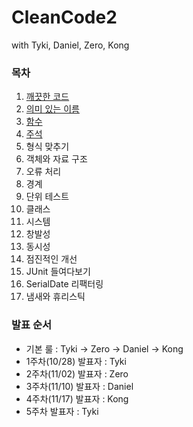 # CleanCode2
with Tyki, Daniel, Zero, Kong

### 목차
01. [깨끗한 코드](https://github.com/KEP-STUDY/CleanCode2/blob/master/chapter01/01.%20%EA%B9%A8%EB%81%97%ED%95%9C%20%EC%BD%94%EB%93%9C.md)
02. [의미 있는 이름](https://github.com/KEP-STUDY/CleanCode2/blob/master/chapter02/%EC%9D%98%EB%AF%B8%EC%9E%88%EB%8A%94%20%EC%9D%B4%EB%A6%84.md)
03. [함수](https://github.com/KEP-STUDY/CleanCode2/blob/master/chapter03/%EC%A0%9C%203%EC%9E%A5%20%ED%95%A8%EC%88%98.md)
04. [주석](https://github.com/KEP-STUDY/CleanCode2/blob/master/chapter04/README.md)
05. 형식 맞추기
06. 객체와 자료 구조
07. 오류 처리
08. 경계
09. 단위 테스트
10. 클래스
11. 시스템
12. 창발성
13. 동시성
14. 점진적인 개선
15. JUnit 들여다보기
16. SerialDate 리팩터링
17. 냄새와 휴리스틱

### 발표 순서
- 기본 룰 : Tyki -> Zero -> Daniel -> Kong
- 1주차(10/28) 발표자 : Tyki
- 2주차(11/02) 발표자 : Zero
- 3주차(11/10) 발표자 : Daniel
- 4주차(11/17) 발표자 : Kong
- 5주차 발표자 : Tyki
